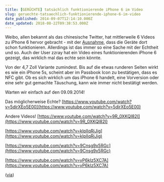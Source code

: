 ```yaml
---
title: [GERÜCHTE] tatsächlich funktionierende iPhone 6 im Video
slug: geruechte-tatsaechlich-funktionierende-iphone-6-im-video
date_published: 2014-09-07T12:14:10.000Z
date_updated: 2018-08-22T09:38:53.000Z
---
```


Weibo, allen bekannt als das chinesische Twitter, hat mittlerweile 6 Videos zu iPhone 6 hervor gebracht - mit der [Ausnahme](__GHOST_URL__/iphone-6-im-hands-on-schon-heute/), dass die Geräte dort schon funktionieren. Allerdings ist das immer so eine Sache mit der Echtheit und so. Auch der User zzray hat ein Video eines funktionierenden iPhone 6 gezeigt, das wirklich mal das echte sein könnte. 

Von der 4,7 Zoll Variante zumindest. Bis auf die etwas runderen Seiten wirkt es wie ein iPhone 5s, scheint aber im Passbook Icon zu bestätigen, dass es NFC gibt. Ob es sich wirklich um das iPhone 6 handelt, eine Vorversion oder eine sehr gut gemachte Täuschung, kann wie immer nicht bestätigt werden.

Warten wir einfach auf den 09.09.2014!

Das möglicherweise Echte?
[https://www.youtube.com/watch?v=5dirXEo5E00](https://www.youtube.com/watch?v=5dirXEo5E00)

Andere Videos!
[https://www.youtube.com/watch?v=9R_0XKQI82I](https://www.youtube.com/watch?v=9R_0XKQI82I)

[https://www.youtube.com/watch?v=klplIqRiJig](https://www.youtube.com/watch?v=klplIqRiJig)

[https://www.youtube.com/watch?v=9Cnsg9x5RGc](https://www.youtube.com/watch?v=9Cnsg9x5RGc)

[https://www.youtube.com/watch?v=yP6kIz5XC7A](https://www.youtube.com/watch?v=yP6kIz5XC7A)

([via](http://de.engadget.com/2014/09/07/funktionierendes-iphone-6-im-videoleak/?ncid=rss_truncated))
